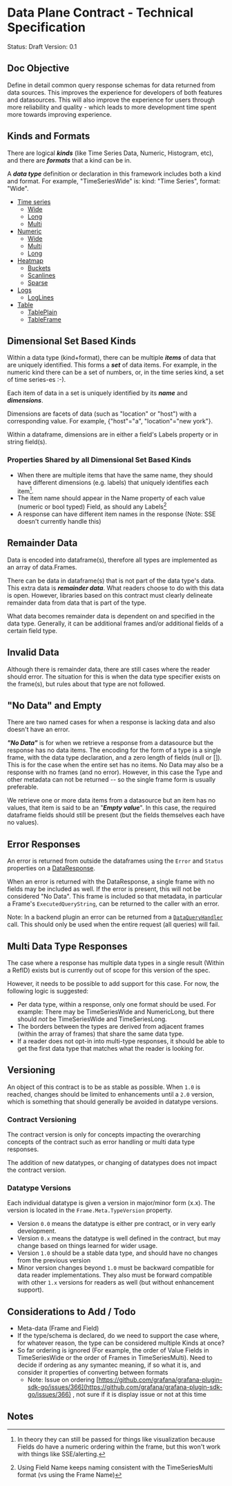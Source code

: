 # Data Plane Contract - Technical Specification

Status: Draft
Version: 0.1

## Doc Objective

Define in detail common query response schemas for data returned from data sources. This improves the experience for developers of both features and datasources. This will also improve the experience for users through more reliability and quality - which leads to more development time spent more towards improving experience.

## Kinds and Formats

There are logical **_kinds_** (like Time Series Data, Numeric, Histogram, etc), and there are **_formats_** that a kind can be in.

A **_data type_** definition or declaration in this framework includes both a kind and format. For example, "TimeSeriesWide" is: kind: "Time Series", format: "Wide".

- [Time series](./timeseries.md)
  - [Wide](./timeseries.md#time-series-wide-format-timeserieswide)
  - [Long](./timeseries.md#time-series-long-format-timeserieslong-sql-like)
  - [Multi](./timeseries.md#time-series-multi-format-timeseriesmulti)
- [Numeric](./numeric.md)
  - [Wide](./numeric.md#numeric-wide-format-numericwide)
  - [Multi](./numeric.md#numeric-multi-format-numericmulti)
  - [Long](./numeric.md#numeric-many-format-numericlong)
- [Heatmap](./heatmap.md)
  - [Buckets](./heatmap.md#heatmap-buckets-heatmapbuckets)
  - [Scanlines](./heatmap.md#heatmap-scanlines-heatmapscanlines)
  - [Sparse](./heatmap.md#heatmap-sparse-heatmapsparse)
- [Logs](./logs.md)
  - [LogLines](./logs.md#loglines)
- [Table](./table.md)
  - [TablePlain](./table.md#tableplain-format)
  - [TableFrame](./table.md#tableframe-format)

## Dimensional Set Based Kinds

Within a data type (kind+format), there can be multiple **_items_** of data that are uniquely identified. This forms a **_set_** of data items. For example, in the numeric kind there can be a set of numbers, or, in the time series kind, a set of time series-es :-).

Each item of data in a set is uniquely identified by its **_name_** and **_dimensions_**.

Dimensions are facets of data (such as "location" or "host") with a corresponding value. For example, {"host"="a", "location"="new york"}.

Within a dataframe, dimensions are in either a field's Labels property or in string field(s).

### Properties Shared by all Dimensional Set Based Kinds

- When there are multiple items that have the same name, they should have different dimensions (e.g. labels) that uniquely identifies each item[^1].
- The item name should appear in the Name property of each value (numeric or bool typed) Field, as should any Labels[^2]
- A response can have different item names in the response (Note: SSE doesn't currently handle this)

## Remainder Data

Data is encoded into dataframe(s), therefore all types are implemented as an array of data.Frames.

There can be data in dataframe(s) that is not part of the data type's data. This extra data is **_remainder data_**. What readers choose to do with this data is open. However, libraries based on this contract must clearly delineate remainder data from data that is part of the type.

What data becomes remainder data is dependent on and specified in the data type. Generally, it can be additional frames and/or additional fields of a certain field type.

## Invalid Data

Although there is remainder data, there are still cases where the reader should error. The situation for this is when the data type specifier exists on the frame(s), but rules about that type are not followed.

## "No Data" and Empty

There are two named cases for when a response is lacking data and also doesn't have an error.

**_"No Data"_** is for when we retrieve a response from a datasource but the response has no data items. The encoding for the form of a type is a single frame, with the data type declaration, and a zero length of fields (null or []). This is for the case when the entire set has no items. No Data may also be a response with no frames (and no error). However, in this case the Type and other metadata can not be returned -- so the single frame form is usually preferable.

We retrieve one or more data items from a datasource but an item has no values, that item is said to be an "**_Empty value_**". In this case, the required dataframe fields should still be present (but the fields themselves each have no values).

## Error Responses

An error is returned from outside the dataframes using the `Error` and `Status` properties on a [DataResponse](https://pkg.go.dev/github.com/grafana/grafana-plugin-sdk-go/backend#DataResponse).

When an error is returned with the DataResponse, a single frame with no fields may be included as well. If the error is present, this will not be considered "No Data". This frame is included so that metadata, in particular a Frame's `ExecutedQueryString`, can be returned to the caller with an error.

Note: In a backend plugin an error can be returned from a [`DataQueryHandler`](https://pkg.go.dev/github.com/grafana/grafana-plugin-sdk-go/backend#QueryDataHandler) call. This should only be used when the entire request (all queries) will fail.

## Multi Data Type Responses

The case where a response has multiple data types in a single result (Within a RefID) exists but is currently out of scope for this version of the spec.

However, it needs to be possible to add support for this case. For now, the following logic is suggested:

- Per data type, within a response, only one format should be used. For example: There may be TimeSeriesWide and NumericLong, but there should _not_ be TimeSeriesWide and TimeSeriesLong.
- The borders between the types are derived from adjacent frames (within the array of frames) that share the same data type.
- If a reader does not opt-in into multi-type responses, it should be able to get the first data type that matches what the reader is looking for.

## Versioning

An object of this contract is to be as stable as possible. When `1.0` is reached, changes should be limited to enhancements until a `2.0` version, which is something that should generally be avoided in datatype versions.

### Contract Versioning

The contract version is only for concepts impacting the overarching concepts of the contract such as error handling or multi data type responses.

The addition of new datatypes, or changing of datatypes does not impact the contract version.

### Datatype Versions

Each individual datatype is given a version in major/minor form (x.x). The version is located in the `Frame.Meta.TypeVersion` property.

- Version `0.0` means the datatype is either pre contract, or in very early development.
- Version `0.x` means the datatype is well defined in the contract, but may change based on things learned for wider usage.
- Version `1.0` should be a stable data type, and should have no changes from the previous version
- Minor version changes beyond `1.0` must be backward compatible for data reader implementations. They also must be forward compatible with other `1.x` versions for readers as well (but without enhancement support).

## Considerations to Add / Todo

- Meta-data (Frame and Field)
- If the type/schema is declared, do we need to support the case where, for whatever reason, the type can be considered multiple Kinds at once?
- So far ordering is ignored (For example, the order of Value Fields in TimeSeriesWide or the order of Frames in TimeSeriesMulti). Need to decide if ordering as any symantec meaning, if so what it is, and consider it properties of converting between formats
  - Note: Issue on ordering [https://github.com/grafana/grafana-plugin-sdk-go/issues/366](https://github.com/grafana/grafana-plugin-sdk-go/issues/366) , not sure if it is display issue or not at this time

<!-- Footnotes themselves at the bottom. -->

## Notes

[^1]: In theory they can still be passed for things like visualization because Fields do have a numeric ordering within the frame, but this won't work with things like SSE/alerting.
[^2]: Using Field Name keeps naming consistent with the TimeSeriesMulti format (vs using the Frame Name)
